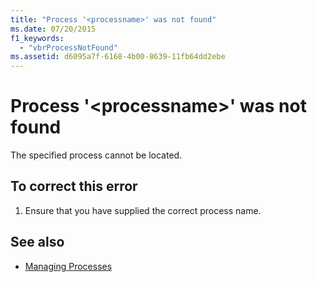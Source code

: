 ```yaml
---
title: "Process '<processname>' was not found"
ms.date: 07/20/2015
f1_keywords: 
  - "vbrProcessNotFound"
ms.assetid: d6095a7f-6168-4b00-8639-11fb64dd2ebe
---
```

# Process '\<processname>' was not found
The specified process cannot be located.  
  
## To correct this error  
  
1. Ensure that you have supplied the correct process name.  
  
## See also

- [Managing Processes](https://docs.microsoft.com/previous-versions/visualstudio/visual-studio-2008/z63bbakd(v=vs.90))

